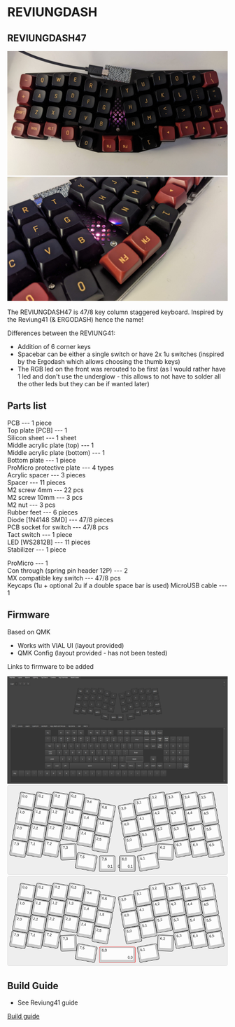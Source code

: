 # REVIUNGDASH

## REVIUNGDASH47

![REVIUNG47 Front](image/Reviungdash47_front.jpg)  
![REVIUNG47 Zoom](image/Reviungdash47_zoom.jpg)  

The REVIUNGDASH47 is 47/8 key column staggered keyboard. Inspired by the Reviung41
(& ERGODASH) hence the name!

Differences between the REVIUNG41:

* Addition of 6 corner keys
* Spacebar can be either a single switch or have 2x 1u switches
(inspired by the Ergodash which allows choosing the thumb keys)
* The RGB led on the front was rerouted to be first (as I would rather have 1
led and don't use the underglow - this allows to not have to solder all the other
leds but they can be if wanted later)

## Parts list  

PCB --- 1 piece  
Top plate [PCB] --- 1  
Silicon sheet --- 1 sheet  
Middle acrylic plate (top) --- 1  
Middle acrylic plate (bottom) --- 1  
Bottom plate --- 1 piece  
ProMicro protective plate --- 4 types  
Acrylic spacer --- 3 pieces  
Spacer --- 11 pieces  
M2 screw 4mm --- 22 pcs  
M2 screw 10mm --- 3 pcs  
M2 nut --- 3 pcs  
Rubber feet --- 6 pieces  
Diode [1N4148 SMD] --- 47/8 pieces  
PCB socket for switch --- 47/8 pcs  
Tact switch --- 1 piece  
LED [WS2812B] --- 11 pieces  
Stabilizer --- 1 piece  

ProMicro --- 1  
Con through (spring pin header 12P) --- 2  
MX compatible key switch --- 47/8 pcs  
Keycaps (1u + optional 2u if a double space bar is used)
MicroUSB cable --- 1  

## Firmware

Based on QMK

* Works with VIAL UI (layout provided)
* QMK Config (layout provided - has not been tested)

Links to firmware to be added

![REVIUNG47 Vial](layouts/vial_keymap.png)  
![REVIUNG47 Vial](layouts/keyboard-layout_1_button.png)  
![REVIUNG47 Vial](layouts/keyboard-layout_2_buttons.png)  

## Build Guide

* See Reviung41 guide

[Build guide](https://reviung.com/build-guide/391/)  
